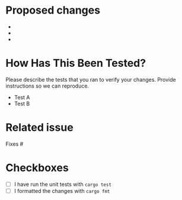 # Proposed changes
*
*
*

# How Has This Been Tested?

Please describe the tests that you ran to verify your changes. Provide instructions so we can reproduce. 

- Test A
- Test B

# Related issue
Fixes #

# Checkboxes
- [ ] I have run the unit tests with `cargo test`
- [ ] I formatted the changes with `cargo fmt`
